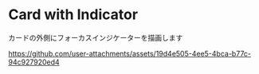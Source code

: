 Card with Indicator
===================

カードの外側にフォーカスインジケーターを描画します

https://github.com/user-attachments/assets/19d4e505-4ee5-4bca-b77c-94c927920ed4
